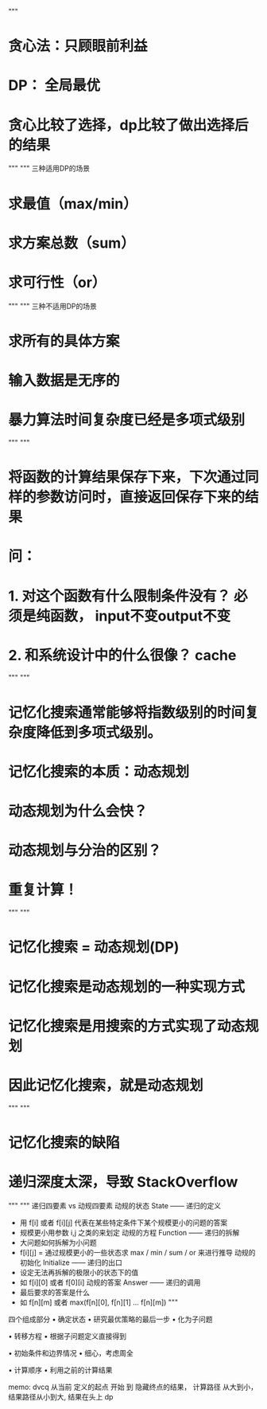 """
# 贪心法：只顾眼前利益
# DP： 全局最优
# 贪心比较了选择，dp比较了做出选择后的结果
"""
"""
三种适用DP的场景
# 求最值（max/min）
# 求方案总数（sum）
# 求可行性（or）
"""
"""
三种不适用DP的场景
# 求所有的具体方案
# 输入数据是无序的
# 暴力算法时间复杂度已经是多项式级别
"""
"""
# 将函数的计算结果保存下来，下次通过同样的参数访问时，直接返回保存下来的结果
# 问：
# 1. 对这个函数有什么限制条件没有？ 必须是纯函数， input不变output不变
# 2. 和系统设计中的什么很像？ cache
"""
"""
# 记忆化搜索通常能够将指数级别的时间复杂度降低到多项式级别。
# 记忆化搜索的本质：动态规划
# 动态规划为什么会快？
# 动态规划与分治的区别？
# 重复计算！
"""
"""
# 记忆化搜索 = 动态规划(DP)
# 记忆化搜索是动态规划的一种实现方式
# 记忆化搜索是用搜索的方式实现了动态规划
# 因此记忆化搜索，就是动态规划
"""
"""
# 记忆化搜索的缺陷
# 递归深度太深，导致 StackOverflow
"""
"""
递归四要素 vs 动规四要素
动规的状态 State —— 递归的定义
- 用 f[i] 或者 f[i][j] 代表在某些特定条件下某个规模更小的问题的答案
- 规模更小用参数 i,j 之类的来划定
动规的方程 Function —— 递归的拆解
- 大问题如何拆解为小问题
- f[i][j] = 通过规模更小的一些状态求 max / min / sum / or 来进行推导
动规的初始化 Initialize —— 递归的出口
- 设定无法再拆解的极限小的状态下的值
- 如 f[i][0] 或者 f[0][i]
动规的答案 Answer —— 递归的调用
- 最后要求的答案是什么
- 如 f[n][m] 或者 max(f[n][0], f[n][1] … f[n][m])
"""


四个组成部分
• 确定状态
• 研究最优策略的最后一步
• 化为子问题

• 转移方程
• 根据子问题定义直接得到

• 初始条件和边界情况
• 细心，考虑周全

• 计算顺序
• 利用之前的计算结果

memo: dvcq 从当前 定义的起点 开始 到 隐藏终点的结果， 计算路径 从大到小， 结果路径从小到大, 结果在头上
dp
